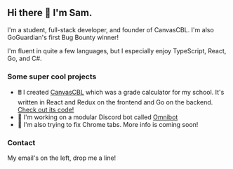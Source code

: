 ## Hi there 👋 I'm Sam.

I'm a student, full-stack developer, and founder of CanvasCBL. I'm also GoGuardian's first Bug Bounty winner!

I'm fluent in quite a few languages, but I especially enjoy TypeScript, React, Go, and C#.

### Some super cool projects

- 🖩 I created [CanvasCBL](https://canvascbl.com) which was a grade calculator for my school. It's written in React and Redux on the frontend and Go on the backend. [Check out its code!](https://go.canvascbl.com/code)
- 🤖 I'm working on a modular Discord bot called [Omnibot](http://yammer.me/omnibot)
- 📁 I'm also trying to fix Chrome tabs. More info is coming soon!

### Contact

My email's on the left, drop me a line!
